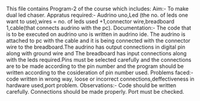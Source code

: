 This file contains Program-2 of the course which includes:
Aim:- To make dual led chaser.
Appratus required:- Audrino uno,Led (the no. of leds one want to use),wires = no. of leds used +1,connector wire,breadboard 1,cable(that connects audrino with the pc).
Documentation:- The code that is to be executed on audrino uno is written in audrino ide. The audrino is attached to pc with the cable and it is being connected with the connector wire to the breadboard.The audrino has output connections in digital pin along with ground wire and The breadboard has input connections along with the leds required.Pins must be selected carefully and the connections are to be made according to the pin number and the program should be written according to the cosideration of pin number used.
Problems faced:-code written in wrong way, loose or incorrect connections,deffectiveness in hardware used,port problem.
Observations:- Code should be written carefully.
               Connections should be made properly.
               Port must be checked.

